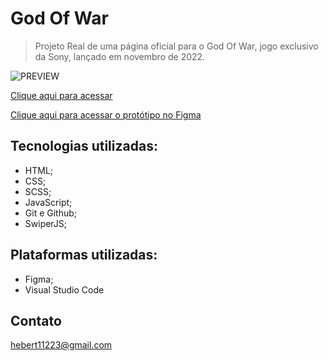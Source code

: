 # God Of War

> Projeto Real de uma página oficial para o God Of War, jogo exclusivo da Sony, lançado em novembro de 2022.

![PREVIEW](../GoW/preview/preview.png)

[Clique aqui para acessar](https://herbertribeiro19.github.io/GoW)

[Clique aqui para acessar o protótipo no Figma](https://www.figma.com/file/BPHOdrrzDnuvKPurADmIsW/Codeboost---God-of-War-Ragnarok?t=KCFQu1t9xHo5zPi8-6)

## Tecnologias utilizadas:
- HTML;
- CSS;
- SCSS;
- JavaScript;
- Git e Github;
- SwiperJS;

## Plataformas utilizadas:
- Figma;
- Visual Studio Code

## Contato
hebert11223@gmail.com
